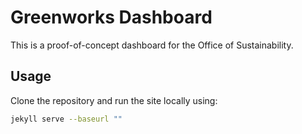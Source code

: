 # Greenworks Dashboard
This is a proof-of-concept dashboard for the Office of Sustainability.

## Usage
Clone the repository and run the site locally using:

```bash
jekyll serve --baseurl ""
```
